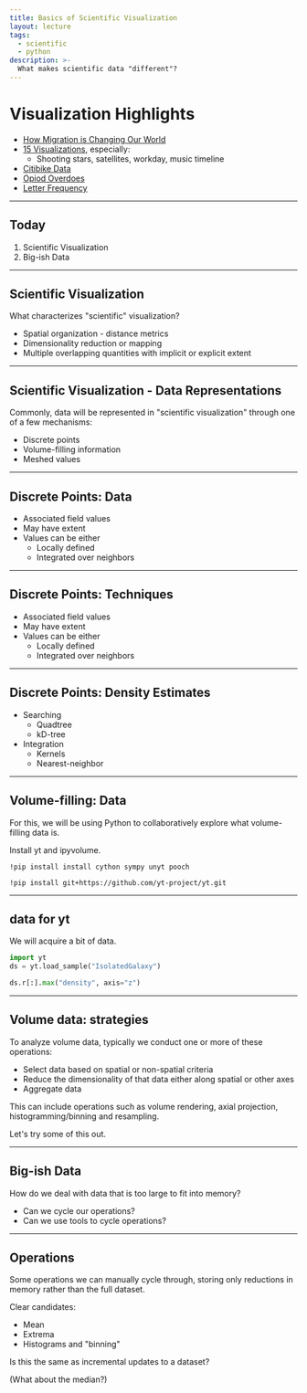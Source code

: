 ```yaml
---
title: Basics of Scientific Visualization
layout: lecture
tags:
  - scientific
  - python
description: >-
  What makes scientific data "different"?
---
```


# Visualization Highlights

 * [How Migration is Changing Our World](https://www.bloomberg.com/graphics/2019-how-migration-is-changing-our-world/)
 * [15 Visualizations](https://blog.udacity.com/2015/01/15-data-visualizations-will-blow-mind.html), especially:
   * Shooting stars, satellites, workday, music timeline
 * [Citibike Data](https://twitter.com/CraigTaylorGIS/status/1191282070380789760)
 * [Opiod Overdoes](https://medium.com/@chaitupramod/redesigning-a-bad-graph-spaghetti-to-micromaps-374d68b5df6c)
 * [Letter Frequency](https://public.tableau.com/en-us/gallery/frequency-letters)

---

## Today

 1. Scientific Visualization
 2. Big-ish Data

---

## Scientific Visualization

What characterizes "scientific" visualization?

 * Spatial organization - distance metrics
 * Dimensionality reduction or mapping
 * Multiple overlapping quantities with implicit or explicit extent

---

## Scientific Visualization - Data Representations

<div class="multiCol">
<div class="col">
<div class="fig-container" data-style="height: 600px;" data-file="figures/blank_axes.html" data-markdown=true>
</div>
</div>
<div class="col" data-markdown=true>

Commonly, data will be represented in "scientific visualization" through one of a few mechanisms:

 * Discrete points
 * Volume-filling information
 * Meshed values

</div>
</div>

---

## Discrete Points: Data

<div class="multiCol">
<div class="col">
<div class="fig-container" data-style="height: 600px;" data-file="figures/scatter.html" data-markdown=true>
</div>
</div>
<div class="col" data-markdown=true>

 * Associated field values
 * May have extent
 * Values can be either
   * Locally defined
   * Integrated over neighbors
</div>
</div> 

---

## Discrete Points: Techniques


<div class="multiCol">
<div class="col">
<div class="fig-container" data-style="height: 600px;" data-file="figures/discrete_tech.html" data-markdown=true>
</div>
</div>
<div class="col" data-markdown=true>

 * Associated field values
 * May have extent
 * Values can be either
   * Locally defined
   * Integrated over neighbors
</div>
</div> 

---

## Discrete Points: Density Estimates

 * Searching
   * Quadtree
   * kD-tree
 * Integration
   * Kernels
   * Nearest-neighbor

---

## Volume-filling: Data

For this, we will be using Python to collaboratively explore what volume-filling data is.

Install yt and ipyvolume.

```
!pip install install cython sympy unyt pooch
```

```
!pip install git+https://github.com/yt-project/yt.git
```

---

## data for yt

We will acquire a bit of data.

```python
import yt
ds = yt.load_sample("IsolatedGalaxy")

ds.r[:].max("density", axis="z")

```

---

## Volume data: strategies

To analyze volume data, typically we conduct one or more of these operations:

 * Select data based on spatial or non-spatial criteria
 * Reduce the dimensionality of that data either along spatial or other axes
 * Aggregate data

This can include operations such as volume rendering, axial projection, histogramming/binning and resampling.

Let's try some of this out.

---

## Big-ish Data

How do we deal with data that is too large to fit into memory?

 * Can we cycle our operations?
 * Can we use tools to cycle operations?

---

## Operations

Some operations we can manually cycle through, storing only reductions in
memory rather than the full dataset.

Clear candidates:

 * Mean
 * Extrema
 * Histograms and "binning"

Is this the same as incremental updates to a dataset?

(What about the median?)

